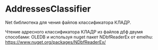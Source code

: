 AddressesClassifier
===================

Net библиотека для чения файлов классификатора КЛАДР.

Чтение адресного классификатора КЛАДР из файлов дбф двумя способами: OLEDB и используя nuget пакет NDbfReaderEx от emelhu: https://www.nuget.org/packages/NDbfReaderEx/
